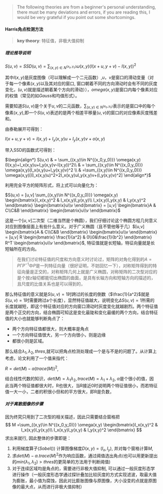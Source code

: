 > The following theories are from a beginner's personal understanding, there must be many deviations and errors, if you are reading this,  I would be very grateful if you point out some shortcomings.

#### Harris角点检测方法

> **key theory**: 特征值，非极大值抑制

##### 理论推导说明

$S(u,v) = SSD(u,v) = \sum_{(x,y)\in N^{(x_0,y_0)}} \omega(x,y)(I(x+u,y+v)-I(x,y))^2$

其中$I(x,y)$是灰度图像（可以理解成一个二元函数）,$u，v$是窗口的滑动变量（对于每一个像素$(x,y)$以及其对应的窗口, 窗口朝着不同的方向滑动时会有不同的灰度变化，$(u,v)$就是描述朝着某个方向的滑动）），$omega(x,y)$是窗口内每个像素对应的权值（常见的如$Gauss$和均值形式）。

需要知道$S(u,v)$是个关于$u,v$的二元函数，$\sum_{(x,y)\in N^{(x_0,y_0)}}$表示的是窗口中的每个像素$(x,y)$,即一个$S(u,v)$表述的是两个相差平移量$(u,v)$的窗口的对应像素灰度残差和。

由泰勒展开可得到：

$I(x+u,y+v) = I(x,y) + I_x(x,y)u+I_y(x,y)v+o(x,y)$

带入SSD的函数式可得到：

$\begin{align*} S(u,v) & = \sum_{(x,y)\in N^{(x_0,y_0)}} \omega(x,y)(I(x,y)+I_x(x,y)u+I_y(x,y)v-I(x,y))^2\\ & = \sum_{(x,y)\in N^{(x_0,y_0)}} \omega(x,y)(I_x(x,y)u+I_y(x,y)v)^2 \\ & =\sum_{(x,y)\in N^{(x_0,y_0)}} \omega(x,y)[(I_x(x,y)u)^2+2I_x(x,y)uI_y(x,y)v+(I_y(x,y)v)^2] \end{align*}$

利用完全平方的矩阵形式，将上式可以向量化为：

$S(u,v) =  [u,v] \sum_{(x,y)\in N^{(x_0,y_0)}} \omega(x,y) \begin{bmatrix}I_x(x,y)^2 & I_x(x,y)I_y(x,y)\\ I_x(x,y)I_y(x,y) & I_y(x,y)^2 \end{bmatrix} \begin{bmatrix}u\\v \end{bmatrix} = [u,v] \begin{bmatrix}A & C\\C&B \end{bmatrix} \begin{bmatrix}u\\v \end{bmatrix}$

这是一个$[u,v]$二次型（二维当然是个椭圆），我们仔细讨论这个椭圆方程几何意义对应到图像层面上有些什么意义。对于广义椭圆（且不管他等于几）$[u,v] \begin{bmatrix}A & C\\C&B \end{bmatrix} \begin{bmatrix}u\\v \end{bmatrix} = [u,v] R \begin{bmatrix} \frac{1}{a^2} & 0\\0&\frac{1}{b^2} \end{bmatrix} R^T \begin{bmatrix}u\\v \end{bmatrix}$, 特征值就是长短轴，特征向量就是长短轴所在的方向。

> 在我们讨论特征值的尺度和方向意义时讨论过，矩阵的对角化得到的$A=P\Gamma P^{-1}$中$P$是一列特征向量（很好证明，不妨回忆一下），对称矩阵得到的特征向量是正交的，对称矩阵几何上就是广义椭圆，对称矩阵的二次型对应的是个按z轴切都能切出椭圆的曲面，是具有长轴方向和短轴方向的描述的，且尺度的比值关系也是可以得到的，

那么特征值的意义就是$S(u,v)=1$时跨过的长度的倒数（$\frac{1}{a^2}$就是$S(u,v)=1$时需要跨过a个长度），显然特征值越大，说明变化$\Delta S(u,v)=1$所需的长度就越短，即这个特征值对应的方向窗口滑动时灰度变化就越剧烈。两个特征值是两个正交的方向，结合椭圆可知这是变化最陡和变化最缓的两个方向，结合特征值的大小也就能够判断角点了：

- 两个方向特征值都很大，则大概率是角点
- 一个方向特征值很大，另一个方向很小，则是边缘
- 都很小则是区域。

那么结合$\lambda_1,\lambda_2,thres$,就可以把角点检测处理成一个是与不是的问题了。从计算上考虑，论文利用了一个值来指代：

$R = det(M)-\alpha(trace(M))^2$, 

结合线性代数的知识，$det(M)=\lambda_1\lambda_2, trace(M)=\lambda_1+\lambda_2$, $\alpha$是个很小的值，因此当两个特征值都很大时，R也很大，当R接近0时说明两个特征值很小，而若特征值一大一小，二者的积很小但和的平方很大，即R是负数，

##### 对于离散图像的步骤

因为终究只用到了二次型的相关描述，因此只需要结合窗格把
$$
M =\sum_{(x,y)\in N^{(x_0,y_0)}} \omega(x,y) \begin{bmatrix}I_x(x,y)^2 & I_x(x,y)I_y(x,y)\\ I_x(x,y)I_y(x,y) & I_y(x,y)^2 \end{bmatrix}
$$
求出来就行, 因此整体的步骤即是：

1. 利用梯度算子($Sobel()$) 计算图像梯度$D(x,y) = (I_x,I_y)$, 并对每个窗格计算$M$,
2. 求$det(M)-\alpha.trace(M)^2$作为响应函数，通过阈值选出角点(也可以用更新提出的$min(\lambda_1,\lambda_2)>thres$的更简单的方法用于判断阈值)
3. 对于连续区域均是角点的，需要进行非极大值抑制, 可以通过一般灰度形态学进行操作（一般灰度形态学通过探针叠加比较灰度的方式实现滤波，取最大值为膨胀，最小值为腐蚀，因此对比膨胀图像与原图像，大小没变的点就是原图像的最大点，从而进行非极大值抑制）